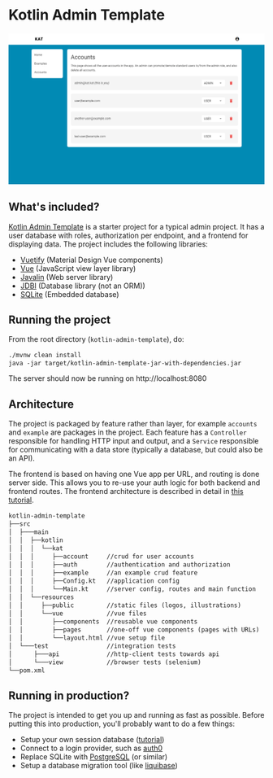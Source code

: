 # Kotlin Admin Template

![Screenshot](gfx/kat.png?raw=true)

## What's included?

[Kotlin Admin Template](https://github.com/tipsy/kotlin-admin-template) is a starter project for a typical admin project. It has a user database with roles, authorization per endpoint, and a frontend for displaying data. The project includes the following libraries:

*  [Vuetify](https://vuetifyjs.com/en/) (Material Design Vue components)
*  [Vue](https://vuejs.org/) (JavaScript view layer library)
*  [Javalin](https://javalin.io) (Web server library)
*  [JDBI](https://jdbi.org/) (Database library (not an ORM))
*  [SQLite](https://www.sqlite.org/) (Embedded database)

## Running the project

From the root directory (`kotlin-admin-template`), do:

```shell
./mvnw clean install
java -jar target/kotlin-admin-template-jar-with-dependencies.jar
```

The server should now be running on http://localhost:8080

## Architecture

The project is packaged by feature rather than layer, for example `accounts` and `example` are packages in the project. Each feature has a `Controller` responsible for handling HTTP input and output, and a `Service` responsible for communicating with a data store (typically a database, but could also be an API).

The frontend is based on having one Vue app per URL, and routing is done server side. This allows you to re-use your auth logic for both backend and frontend routes. The frontend architecture is described in detail in [this tutorial](https://javalin.io/tutorials/simple-frontends-with-javalin-and-vue).

```
kotlin-admin-template
├──src                         
│  ├───main
│  │  ├──kotlin
│  │  │  └──kat
│  │  │     ├──account     //crud for user accounts
│  │  │     ├──auth        //authentication and authorization
│  │  │     ├──example     //an example crud feature
│  │  │     ├──Config.kt   //application config
│  │  │     └──Main.kt     //server config, routes and main function
│  │  └──resources
│  │     ├──public         //static files (logos, illustrations)
│  │     └──vue            //vue files 
│  │        ├──components  //reusable vue components
│  │        ├──pages       //one-off vue components (pages with URLs)
│  │        └──layout.html //vue setup file
│  └───test                //integration tests
│      ├───api             //http-client tests towards api
│      └───view            //browser tests (selenium)
└──pom.xml
```

## Running in production?

The project is intended to get you up and running as fast as possible. Before putting this into production, you'll probably want to do a few things:

*   Setup your own session database ([tutorial](https://javalin.io/tutorials/jetty-session-handling))
*   Connect to a login provider, such as [auth0](https://auth0.com/)
*   Replace SQLite with [PostgreSQL](https://www.postgresql.org/) (or similar)
*   Setup a database migration tool (like [liquibase](https://liquibase.org))

